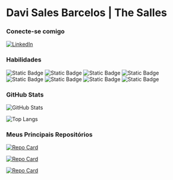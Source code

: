 # Davi Sales Barcelos | The Salles

### Conecte-se comigo
[![LinkedIn](https://img.shields.io/badge/LinkedIn-DDE392?style=for-the-badge&logo=linkedin&logoColor=7D8570)](https://www.linkedin.com/in/thesalles/)


### Habilidades
![Static Badge](https://img.shields.io/badge/JAVA-DDE392?style=for-the-badge&logo=CoffeeScript&logoColor=504B3A)
![Static Badge](https://img.shields.io/badge/PHP-DDE392?style=for-the-badge&logo=PHP&logoColor=504B3A)
![Static Badge](https://img.shields.io/badge/HTML-DDE392?style=for-the-badge&logo=HTML5&logoColor=504B3A)
![Static Badge](https://img.shields.io/badge/CSS-DDE392?style=for-the-badge&logo=CSS3&logoColor=504B3A)
![Static Badge](https://img.shields.io/badge/JAVASCRIPT-DDE392?style=for-the-badge&logo=JavaScript&logoColor=504B3A)
![Static Badge](https://img.shields.io/badge/Angular2%2B-DDE392?style=for-the-badge&logo=Angular&logoColor=504B3A)
![Static Badge](https://img.shields.io/badge/LARAVEL-DDE392?style=for-the-badge&logo=Laravel&logoColor=504B3A)
![Static Badge](https://img.shields.io/badge/GITHUB-DDE392?style=for-the-badge&logo=GITHUB&logoColor=504B3A)




### GitHub Stats

![GitHub Stats](https://github-readme-stats.vercel.app/api?username=SallesThe&theme=transparent&bg_color=DDE392&border_color=AFBE8F&show_icons=true&icon_color=504B3A&title_color=504B3A&text_color=000&hide_title=true&hide=stars) 

![Top Langs](https://github-readme-stats-git-masterrstaa-rickstaa.vercel.app/api/top-langs/?username=SallesThe&layout=compact&bg_color=DDE392&border_color=AFBE8F&title_color=000&text_color=504B3A)

### Meus Principais Repositórios

[![Repo Card](https://github-readme-stats.vercel.app/api/pin/?username=SallesThe&repo=boletim_alunos&bg_color=DDE392&border_color=AFBE8F&show_icons=true&icon_color=646F58&title_color=000&text_color=000)](https://github.com/SallesThe/boletim_alunos)

[![Repo Card](https://github-readme-stats.vercel.app/api/pin/?username=SallesThe&repo=average_grades&bg_color=DDE392&border_color=AFBE8F&show_icons=true&icon_color=646F58&title_color=000&text_color=000)](https://github.com/SallesThe/boletim_alunos)

[![Repo Card](https://github-readme-stats.vercel.app/api/pin/?username=SallesThe&repo=Osvaldo_Encurta_Link&bg_color=DDE392&border_color=AFBE8F&show_icons=true&icon_color=646F58&title_color=000&text_color=000)](https://github.com/SallesThe/boletim_alunos)
